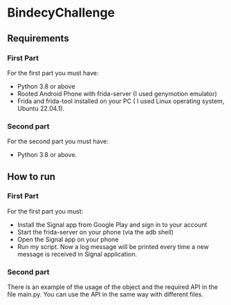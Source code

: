 # BindecyChallenge

## Requirements
### First Part
For the first part you must have:
  - Python 3.8 or above
  - Rooted Android Phone with frida-server (I used genymotion emulator)
  - Frida and frida-tool installed on your PC ( I used Linux operating system, Ubuntu 22.04.1). 

### Second part 
For the second part you must have:  
  - Python 3.8 or above.
  
## How to run
### First Part
For the first part you must:
  - Install the Signal app from Google Play and sign in to your account
  - Start the frida-server on your phone (via the adb shell)
  - Open the Signal app on your phone
  - Run my script.
Now a log message will be printed every time a new message is received in Signal application.
### Second part
There is an example of the usage of the object and the required API in the file main.py.
You can use the API in the same way with different files.

